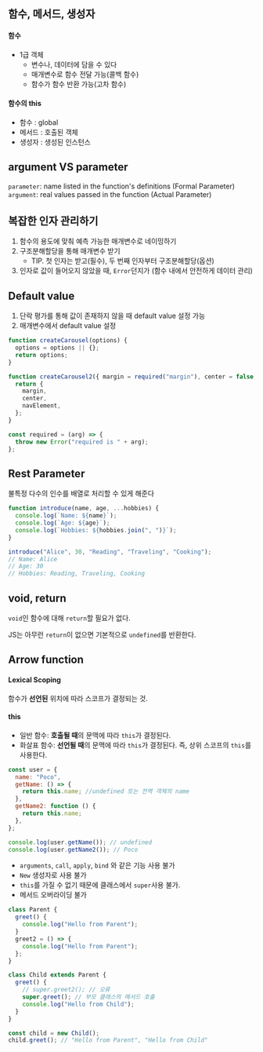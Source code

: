 ## 함수, 메서드, 생성자

#### 함수

- 1급 객체
  - 변수나, 데이터에 담을 수 있다
  - 매개변수로 함수 전달 가능(콜백 함수)
  - 함수가 함수 반환 가능(고차 함수)

#### 함수의 this

- 함수 : global
- 메서드 : 호출된 객체
- 생성자 : 생성된 인스턴스

## argument VS parameter

`parameter`: name listed in the function's definitions (Formal Parameter)
`argument`: real values passed in the function (Actual Parameter)

## 복잡한 인자 관리하기

1. 함수의 용도에 맞춰 예측 가능한 매개변수로 네이밍하기
2. 구조분해할당을 통해 매개변수 받기
   - TIP. 첫 인자는 받고(필수), 두 번째 인자부터 구조분해할당(옵션)
3. 인자로 값이 들어오지 않았을 때, `Error`던지가 (함수 내에서 안전하게 데이터 관리)

## Default value

1. 단락 평가를 통해 값이 존재하지 않을 때 default value 설정 가능
2. 매개변수에서 default value 설정

```javascript
function createCarousel(options) {
  options = options || {};
  return options;
}

function createCarousel2({ margin = required("margin"), center = false, navElement = "div" } = {}) {
  return {
    margin,
    center,
    navElement,
  };
}

const required = (arg) => {
  throw new Error("required is " + arg);
};
```

## Rest Parameter

불특정 다수의 인수를 배열로 처리할 수 있게 해준다

```javascript
function introduce(name, age, ...hobbies) {
  console.log(`Name: ${name}`);
  console.log(`Age: ${age}`);
  console.log(`Hobbies: ${hobbies.join(", ")}`);
}

introduce("Alice", 30, "Reading", "Traveling", "Cooking");
// Name: Alice
// Age: 30
// Hobbies: Reading, Traveling, Cooking
```

## void, return

`void`인 함수에 대해 `return`할 필요가 없다.

JS는 아무런 `return`이 없으면 기본적으로 `undefined`를 반환한다.

## Arrow function

#### Lexical Scoping

함수가 **선언된** 위치에 따라 스코프가 결정되는 것.

#### this

- 일반 함수: **호출될 때**의 문맥에 따라 `this`가 결정된다.
- 화살표 함수: **선언될 때**의 문맥에 따라 `this`가 결정된다. 즉, 상위 스코프의 `this`를 사용한다.

```javascript
const user = {
  name: "Poco",
  getName: () => {
    return this.name; //undefined 또는 전역 객체의 name
  },
  getName2: function () {
    return this.name;
  },
};

console.log(user.getName()); // undefined
console.log(user.getName2()); // Poco
```

- `arguments`, `call`, `apply`, `bind` 와 같은 기능 사용 불가
- `New` 생성자로 사용 불가
- `this`를 가질 수 없기 때문에 클래스에서 `super`사용 불가.
- 메서드 오버라이딩 불가

```javascript
class Parent {
  greet() {
    console.log("Hello from Parent");
  }
  greet2 = () => {
    console.log("Hello from Parent");
  };
}

class Child extends Parent {
  greet() {
    // super.greet2(); // 오류
    super.greet(); // 부모 클래스의 메서드 호출
    console.log("Hello from Child");
  }
}

const child = new Child();
child.greet(); // "Hello from Parent", "Hello from Child"
```
